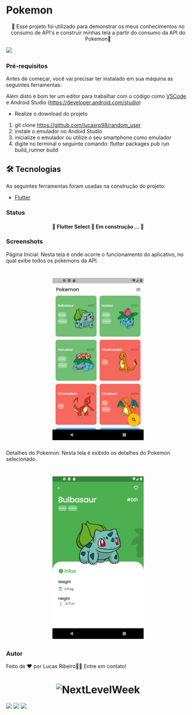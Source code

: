 # Pokemon

<p align="center">🚀 Esse projeto foi utilizado para demonstrar os meus conhecimentos no consumo de API's e construir minhas tela a partir do consumo da API do Pokemon🚀</p>

<img src="https://img.shields.io/static/v1?label=Flutter&message=Pokemon_App&color=7159c1&style=for-the-badge&logo=ghost"/>

### Pré-requisitos

Antes de começar, você vai precisar ter instalado em sua máquina as seguintes ferramentas:

Além disto é bom ter um editor para trabalhar com o código como [VSCode](https://code.visualstudio.com/) e Android Studio (https://developer.android.com/studio)

* Realize o download do projeto

1. git clone https://github.com/lucasrp98/random_user
2. instale o emulador no Andoid Studio
3. inicialize o emulador ou utilize o seu smartphone como emulador
4. digite no terminal o seguinte comando: flutter packages pub run build_runner build

## 🛠 Tecnologias

As seguintes ferramentas foram usadas na construção do projeto:

- [Flutter](https://flutter.dev/)

### Status
<h4 align="center"> 
	🚧  Flutter Select 🚀 Em construção ...  🚧
</h4>


### Screenshots

Página Inicial: Nesta tela é onde ocorre o funcionamento do aplicativo, no qual exibe todos os pokemons da API. 

<h1 align="center">
  <img alt="NextLevelWeek" title="#NextLevelWeek" src="./screenshot/tela_inicial.png" width="250"/>
</h1>

Detalhes do Pokemon: Nesta tela é exibido os detalhes do Pokemon selecionado. 

<h1 align="center">
  <img alt="NextLevelWeek" title="#NextLevelWeek" src="./screenshot/tela_detalhes.png" width="250"/>
</h1>

### Autor

Feito de ❤️ por Lucas Ribeiro👋🏽 Entre em contato!

<h1 align="center">
  <img alt="NextLevelWeek" title="#NextLevelWeek" src="https://avatars.githubusercontent.com/u/102001519?s=400&u=445ed2f86820cfae35c3857d9ebce7edde871327&v=4"  />
</h1>

<div>
<a href="https://www.instagram.com/lucasribeiroo_98/" target="_blank"><img src="https://img.shields.io/badge/-Instagram-%23E4405F?style=for-the-badge&logo=instagram&logoColor=white" target="_blank"></a>
<a href = "lucaorpacheco@gmail.com"><img src="https://img.shields.io/badge/Gmail-D14836?style=for-the-badge&logo=gmail&logoColor=white" target="_blank"></a>
<a href="https://www.linkedin.com/in/lucas-ribeiro-582871169/" target="_blank"><img src="https://img.shields.io/badge/-LinkedIn-%230077B5?style=for-the-badge&logo=linkedin&logoColor=white" target="_blank"></a>   
</div>
